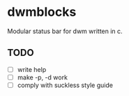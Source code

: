 dwmblocks 
=========
Modular status bar for dwm written in c.

## TODO
* [ ] write help
* [ ] make -p, -d work
* [ ] comply with suckless style guide
